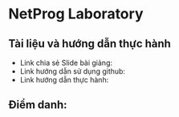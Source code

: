 # NetProg Laboratory
## Tài liệu và hướng dẫn thực hành
- Link chia sẻ Slide bài giảng: 
- Link hướng dẫn sử dụng github: 
- Link hướng dẫn thực hành: 
## Điểm danh:
